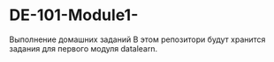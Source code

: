 # DE-101-Module1-
Выполнение домашних заданий
В этом репозитори будут хранится задания для первого модуля  datalearn.
